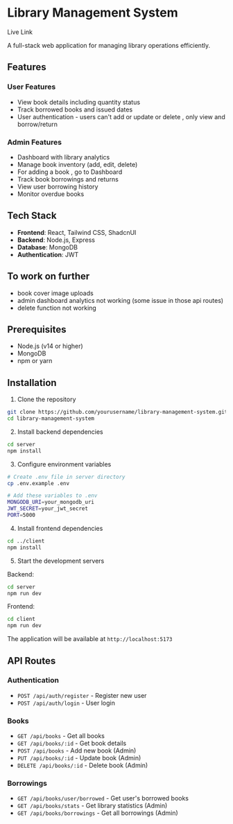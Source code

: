 # Library Management System

Live Link

A full-stack web application for managing library operations efficiently.

## Features

### User Features
- View book details including quantity status
- Track borrowed books and issued dates
- User authentication - users can't add or update or delete , only view and borrow/return

### Admin Features
- Dashboard with library analytics
- Manage book inventory (add, edit, delete)
- For adding a book , go to Dashboard
- Track book borrowings and returns
- View user borrowing history
- Monitor overdue books

## Tech Stack

- **Frontend**: React, Tailwind CSS, ShadcnUI
- **Backend**: Node.js, Express
- **Database**: MongoDB
- **Authentication**: JWT

## To work on further

- book cover image uploads
- admin dashboard analytics not working (some issue in those api routes)
- delete function not working

## Prerequisites

- Node.js (v14 or higher)
- MongoDB
- npm or yarn

## Installation

1. Clone the repository
```bash
git clone https://github.com/yourusername/library-management-system.git
cd library-management-system
```

2. Install backend dependencies
```bash
cd server
npm install
```

3. Configure environment variables
```bash
# Create .env file in server directory
cp .env.example .env

# Add these variables to .env
MONGODB_URI=your_mongodb_uri
JWT_SECRET=your_jwt_secret
PORT=5000
```

4. Install frontend dependencies
```bash
cd ../client
npm install
```

5. Start the development servers

Backend:
```bash
cd server
npm run dev
```

Frontend:
```bash
cd client
npm run dev
```

The application will be available at `http://localhost:5173`

## API Routes

### Authentication
- `POST /api/auth/register` - Register new user
- `POST /api/auth/login` - User login

### Books
- `GET /api/books` - Get all books
- `GET /api/books/:id` - Get book details
- `POST /api/books` - Add new book (Admin)
- `PUT /api/books/:id` - Update book (Admin)
- `DELETE /api/books/:id` - Delete book (Admin)

### Borrowings
- `GET /api/books/user/borrowed` - Get user's borrowed books
- `GET /api/books/stats` - Get library statistics (Admin)
- `GET /api/books/borrowings` - Get all borrowings (Admin)

